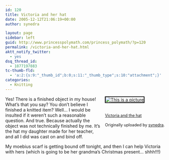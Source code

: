 ```yaml
---
id: 120
title: Victoria and her hat
date: 2005-12-12T21:06:19+00:00
author: synedra

layout: page
sidebar: left
guid: http://www.princesspolymath.com/princess_polymath/?p=120
permalink: /victoria-and-her-hat.html
aktt_notify_twitter:
  - yes
dsq_thread_id:
  - 1877197883
tc-thumb-fld:
  - 'a:2:{s:9:"_thumb_id";b:0;s:11:"_thumb_type";s:10:"attachment";}'
categories:
  - Knitting
---
```

<div style="float: right; margin-left: 10px; margin-bottom: 10px;">
  <a href="http://www.flickr.com/photos/36572571@N00/73075099/" title="photo sharing"><img alt="This is a picture" src="http://static.flickr.com/34/73075099_159e3ba3f1_m.jpg" class="grouped_elements" rel="tc-fancybox-group120" alt="This is a picture" style="border: solid 2px #000000;" /></a><br /> <br /> <span style="font-size: 0.9em; margin-top: 0px;"><br /> <a href="http://www.flickr.com/photos/36572571@N00/73075099/">Victoria and the hat</a><br /> <br /> Originally uploaded by <a href="http://www.flickr.com/people/36572571@N00/">synedra</a>.<br /> </span>
</div>

Yes! There is a finished object in my house! What&#8217;s that you say? You don&#8217;t believe I finished a knitted item? Well&#8230; I would be insulted if it weren&#8217;t such a reasonable question. And true. Because actually the object was not technically finished by me. It&#8217;s the hat my daughter made for her teacher, and all I did was cast on and bind off.
  
My moebius scarf is getting bound off tonight, and then I can help Victoria with hers (which is going to be her grandma&#8217;s Christmas present&#8230; shhh!!!)